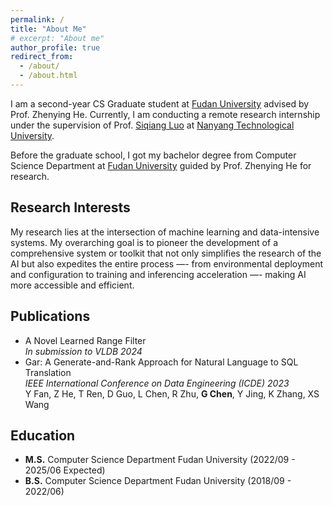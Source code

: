 ```yaml
---
permalink: /
title: "About Me"
# excerpt: "About me"
author_profile: true
redirect_from: 
  - /about/
  - /about.html
---
```


I am a second-year CS Graduate student at [Fudan University](https://www.fudan.edu.cn/) advised by Prof. Zhenying He. Currently, I am conducting a remote research internship under the supervision of Prof. [Siqiang Luo](http://siqiangluo.com/) at [Nanyang Technological University](https://www.ntu.edu.sg/scse).

Before the graduate school, I got my bachelor degree from Computer Science Department at [Fudan University](https://www.fudan.edu.cn/) guided by Prof. Zhenying He for research.

## Research Interests

My research lies at the intersection of machine learning and data-intensive systems. My overarching goal is to pioneer the development of a comprehensive system or toolkit that not only simplifies the research of the AI but also expedites the entire process —- from environmental deployment and configuration to training and inferencing acceleration —- making AI more accessible and efficient.


<!-- Previously, my research focused on utilizing machine learning methods to enhance the ability of data-intensive systems. Now, I am looking forward to a research opportunity to build a system to support today's enormous AI models. -->

## Publications

<!-- 1. Oasis: An Optimal Disjoint Segmented Learned Range Filter</br> -->
- A Novel Learned Range Filter</br>
  *In submission to VLDB 2024*
- Gar: A Generate-and-Rank Approach for Natural Language to SQL Translation</br>
  *IEEE International Conference on Data Engineering (ICDE) 2023*</br>
  Y Fan, Z He, T Ren, D Guo, L Chen, R Zhu, **G Chen**, Y Jing, K Zhang, XS Wang


## Education

- **M.S.** Computer Science Department Fudan University (2022/09 - 2025/06 Expected)
- **B.S.** Computer Science Department Fudan University (2018/09 - 2022/06)